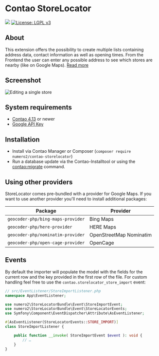 Contao StoreLocator
======================

[![](https://img.shields.io/packagist/v/numero2/contao-storelocator.svg?style=flat-square)](https://packagist.org/packages/numero2/contao-storelocator) [![License: LGPL v3](https://img.shields.io/badge/License-LGPL%20v3-blue.svg?style=flat-square)](http://www.gnu.org/licenses/lgpl-3.0)

About
--

This extension offers the possibility to create multiple lists containing address data, contact information as well as opening times. From the Frontend the user can enter any possible address to see which stores are nearby (like on Google Maps). [Read more](https://www.numero2.de/contao/erweiterungen/storelocator.html)

Screenshot
--

![Editing a single store](./docs/screenshot.png)

System requirements
--

* [Contao 4.13](https://github.com/contao/contao) or newer
* [Google API Key](https://github.com/numero2/contao-storelocator/wiki/Google-Keys)

Installation
--

* Install via Contao Manager or Composer (`composer require numero2/contao-storelocator`)
* Run a database update via the Contao-Installtool or using the [contao:migrate](https://docs.contao.org/dev/reference/commands/) command.

Using other providers
--

StoreLocator comes pre-bundled with a provider for Google Maps.
If you want to use another provider you'll need to install additional packages:

| Package                           | Provider                |
|-----------------------------------|-------------------------|
| `geocoder-php/bing-maps-provider` | Bing Maps               |
| `geocoder-php/here-provider`      | HERE Maps               |
| `geocoder-php/nominatim-provider` | OpenStreetMap Nominatim |
| `geocoder-php/open-cage-provider` | OpenCage                |


Events
--

By default the importer will populate the model with the fields for the current row and the key provided in the first row of the file. For custom handling feel free to use the `contao.storelocator_store_import` event:

```php
// src/EventListener/StoreImportListener.php
namespace App\EventListener;

use numero2\StoreLocatorBundle\Event\StoreImportEvent;
use numero2\StoreLocatorBundle\Event\StoreLocatorEvents;
use Symfony\Component\EventDispatcher\Attribute\AsEventListener;

#[AsEventListener(StoreLocatorEvents::STORE_IMPORT)]
class StoreImportListener {

    public function __invoke( StoreImportEvent $event ): void {
        // …
    }
}
```
